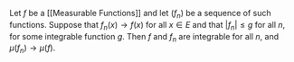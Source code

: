 Let $f$ be a [[Measurable Functions]] and let $(f_{n})$ be a sequence of such functions. Suppose that $f_{n}(x)\to f(x)$ for all $x\in E$ and that $\lvert f_{n} \rvert\leq g$ for all $n$, for some integrable function $g$. Then $f$ and $f_{n}$ are integrable for all $n$, and $\mu(f_{n})\to \mu(f)$.
